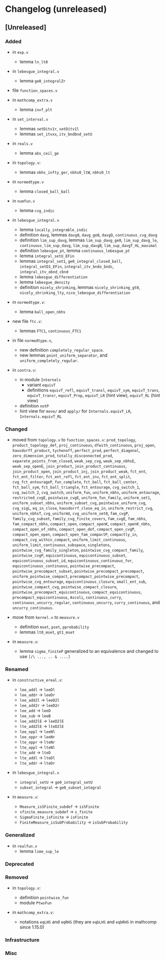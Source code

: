 # Changelog (unreleased)

## [Unreleased]

### Added

- in `exp.v`
  + lemma `ln_lt0`

- in `lebesgue_integral.v`
  + lemma `ge0_integralZr`
- file `function_spaces.v`
- in `mathcomp_extra.v`
  + lemma `invf_plt`

- in `set_interval.v`
  + lemmas `setDitv1r`, `setDitv1l`
  + lemmas `set_itvxx`, `itv_bndbnd_setU`

- in `reals.v`
  + lemma `abs_ceil_ge`

- in `topology.v`:
  + lemmas `nbhs_infty_ger`, `nbhs0_ltW`, `nbhs0_lt`

- in `normedtype.v`
  + lemma `closed_ball_ball`

- in `numfun.v`
  + lemma `cvg_indic`

- in `lebesgue_integral.v`
  + lemma `locally_integrable_indic`
  + definition `davg`,
    lemmas `davg0`, `davg_ge0`, `davgD`, `continuous_cvg_davg`
  + definition `lim_sup_davg`,
    lemmas `lim_sup_davg_ge0`, `lim_sup_davg_le`,
	`continuous_lim_sup_davg`, `lim_sup_davgB`, `lim_sup_davgT_HL_maximal`
  + definition `lebesgue_pt`,
    lemma `continuous_lebesgue_pt`
  + lemma `integral_setU_EFin`
  + lemmas `integral_set1`, `ge0_integral_closed_ball`, `integral_setD1_EFin`,
    `integral_itv_bndo_bndc`, `integral_itv_obnd_cbnd`
  + lemma `lebesgue_differentiation`
  + lemma `lebesgue_density`
  + definition `nicely_shrinking`,
    lemmas `nicely_shrinking_gt0`, `nicely_shrinking_lty`, `nice_lebesgue_differentiation`

- in `normedtype.v`:
  + lemma `ball_open_nbhs`

- new file `ftc.v`:
  - lemmas `FTC1`, `continuous_FTC1`

- in file `normedtype.v`,
  + new definition `completely_regular_space`.
  + new lemmas `point_uniform_separator`, and 
    `uniform_completely_regular`.

- in `contra.v`:
  + in module `Internals`
    * variant `equivT`
    * definitions `equivT_refl`, `equivT_transl`, `equivT_sym`, `equivT_trans`,
      `equivT_transr`, `equivT_Prop`, `equivT_LR` (hint view), `equivT_RL` (hint view)
  + definition `notP`
  + hint view for `move/` and `apply/` for `Internals.equivT_LR`, `Internals.equivT_RL`

### Changed
- moved from `topology.v` to `function_spaces.v`: `prod_topology`, 
    `product_topology_def`, `proj_continuous`, `dfwith_continuous`, 
    `proj_open`, `hausdorff_product`, `tychonoff`, `perfect_prod`, 
    `perfect_diagonal`, `zero_dimension_prod`, `totally_disconnected_prod`, 
    `separate_points_from_closed`, `weak_sep_cvg`, `weak_sep_nbhsE`, 
    `weak_sep_openE`, `join_product`, `join_product_continuous`, 
    `join_product_open`, `join_product_inj`, `join_product_weak`, `fct_ent`, 
    `fct_ent_filter`, `fct_ent_refl`, `fct_ent_inv`, `fct_ent_split`, 
    `cvg_fct_entourageP`, `fun_complete`, `fct_ball`, `fct_ball_center`, 
    `fct_ball_sym`, `fct_ball_triangle`, `fct_entourage`, `cvg_switch_1`, 
    `cvg_switch_2`, `cvg_switch`, `uniform_fun`, `uniform_nbhs`, 
    `uniform_entourage`, `restricted_cvgE`, `pointwise_cvgE`, 
    `uniform_fun_family`, `uniform_set1`, `uniform_subset_nbhs`, 
    `uniform_subset_cvg`, `pointwise_uniform_cvg`, `cvg_sigL`, `eq_in_close`, 
    `hausdorrf_close_eq_in`, `uniform_restrict_cvg`, `uniform_nbhsT`, 
    `cvg_uniformU`, `cvg_uniform_set0`, `fam_cvgP`, `family_cvg_subset`, 
    `family_cvg_finite_covers`, `fam_cvgE`, `fam_nbhs`, `fam_compact_nbhs`, 
    `compact_open`, `compact_openK`, `compact_openK_nbhs`, 
    `compact_open_of_nbhs`, `compact_open_def`, `compact_open_cvgP`, 
    `compact_open_open`, `compact_open_fam_compactP`, `compactly_in`, 
    `compact_cvg_within_compact`, `uniform_limit_continuous`, 
    `uniform_limit_continuous_subspace`, `singletons`, 
    `pointwise_cvg_family_singleton`, `pointwise_cvg_compact_family`, 
    `pointwise_cvgP`, `equicontinuous`, `equicontinuous_subset`, 
    `equicontinuous_subset_id`, `equicontinuous_continuous_for`, 
    `equicontinuous_continuous`, `pointwise_precompact`, 
    `pointwise_precompact_subset`, `pointwise_precompact_precompact`, 
    `uniform_pointwise_compact`, `precompact_pointwise_precompact`, 
    `pointwise_cvg_entourage`, `equicontinuous_closure`, `small_ent_sub`, 
    `pointwise_compact_cvg`, `pointwise_compact_closure`, 
    `pointwise_precompact_equicontinuous`, `compact_equicontinuous`, 
    `precompact_equicontinuous`, `Ascoli`, `continuous_curry`, 
    `continuous_uncurry_regular`, `continuous_uncurry`, `curry_continuous`, and 
    `uncurry_continuous`.

- move from `kernel.v` to `measure.v`
  + definition `mset`, `pset`, `pprobability`
  + lemmas `lt0_mset`, `gt1_mset`

- in `measure.v`:
  + lemma `sigma_finiteP` generalized to an equivalence and changed to use `[/\ ..., .. & ....]`

### Renamed

- in `constructive_ereal.v`:
  + `lee_addl` -> `leeDl`
  + `lee_addr` -> `leeDr`
  + `lee_add2l` -> `leeD2l`
  + `lee_add2r` -> `leeD2r`
  + `lee_add` -> `leeD`
  + `lee_sub` -> `leeB`
  + `lee_add2lE` -> `leeD2lE`
  + `lte_add2lE` -> `lteD2lE`
  + `lee_oppl` -> `leeNl`
  + `lee_oppr` -> `leeNr`
  + `lte_oppr` -> `lteNr`
  + `lte_oppl` -> `lteNl`
  + `lte_add` -> `lteD`
  + `lte_addl` -> `lteDl`
  + `lte_addr` -> `lteDr`

- in `lebesgue_integral.v`
  + `integral_setU` -> `ge0_integral_setU`
  + `subset_integral` -> `ge0_subset_integral`

- in `measure.v`:
  + `Measure_isSFinite_subdef` -> `isSFinite`
  + `sfinite_measure_subdef` -> `s_finite`
  + `SigmaFinite_isFinite` -> `isFinite`
  + `FiniteMeasure_isSubProbability` -> `isSubProbability`

### Generalized

- in `realfun.v`
  + lemma `lime_sup_le`

### Deprecated

### Removed

- in `topology.v`:
  + definition `pointwise_fun`
  + module `PtwsFun`

- in `mathcomp_extra.v`:
  + notations `eqLHS` and `eqRHS`
    (they are `eqbLHS` and `eqbRHS` in mathcomp since 1.15.0)

### Infrastructure

### Misc
